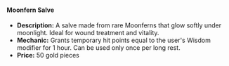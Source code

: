 #### Moonfern Salve

- **Description:** A salve made from rare Moonferns that glow softly under moonlight. Ideal for wound treatment and vitality.
- **Mechanic:** Grants temporary hit points equal to the user's Wisdom modifier for 1 hour. Can be used only once per long rest.
- **Price:** 50 gold pieces